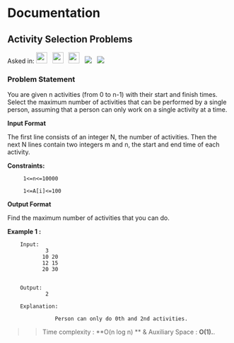 # Documentation

## **Activity Selection Problems**

Asked in:  <a><img src= "https://img.shields.io/badge/-Flipkart-red" height="25">&nbsp;&nbsp;
<img src= "https://img.shields.io/badge/-Amazon-yellow" height="25">&nbsp;&nbsp;
<img src= "https://img.shields.io/badge/-Visa-blue" height="25">&nbsp;&nbsp;
<img src= "https://img.shields.io/badge/-GeekforGeeks-darkgreen">&nbsp;&nbsp;
<img src= "https://img.shields.io/badge/-CPP-brown">&nbsp;&nbsp;


### Problem Statement 

You are given n activities (from 0 to n-1) with their start and finish times. Select the maximum number of activities that can be performed by a single person, assuming that a person can only work on a single activity at a time. 

**Input Format**

The first line consists of an integer N, the number of activities. Then the next N lines contain two integers m and n, the start and end time of each activity.

 
**Constraints:**

         1<=n<=10000
         
         1<=A[i]<=100

**Output Format**

 Find the maximum number of activities that you can do.
       
       
**Example 1 :**

        Input:
                3
               10 20
               12 15
               20 30
       
               
        Output: 
                2
        
        Explanation: 
                     
                   Person can only do 0th and 2nd activities.

                      
        
           
 >>Time complexity : **O(n log n) **  & Auxiliary Space : **O(1).**.
